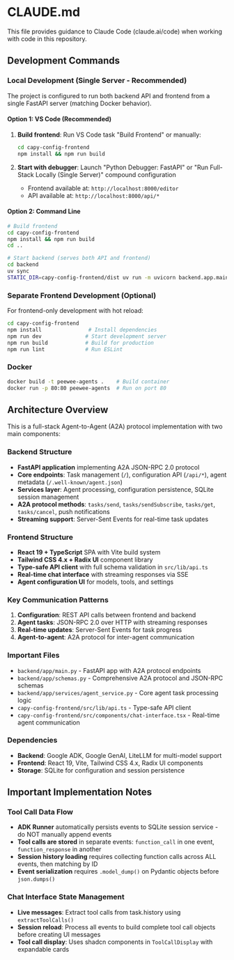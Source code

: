 # CLAUDE.md

This file provides guidance to Claude Code (claude.ai/code) when working with code in this repository.

## Development Commands

### Local Development (Single Server - Recommended)
The project is configured to run both backend API and frontend from a single FastAPI server (matching Docker behavior).

#### Option 1: VS Code (Recommended)
1. **Build frontend**: Run VS Code task "Build Frontend" or manually:
   ```bash
   cd capy-config-frontend
   npm install && npm run build
   ```

2. **Start with debugger**: Launch "Python Debugger: FastAPI" or "Run Full-Stack Locally (Single Server)" compound configuration
   - Frontend available at: `http://localhost:8000/editor`
   - API available at: `http://localhost:8000/api/*`

#### Option 2: Command Line
```bash
# Build frontend
cd capy-config-frontend
npm install && npm run build
cd ..

# Start backend (serves both API and frontend)
cd backend
uv sync
STATIC_DIR=capy-config-frontend/dist uv run -m uvicorn backend.app.main:app --reload --host 0.0.0.0 --port 8000
```

### Separate Frontend Development (Optional)
For frontend-only development with hot reload:
```bash
cd capy-config-frontend
npm install               # Install dependencies
npm run dev              # Start development server
npm run build            # Build for production
npm run lint             # Run ESLint
```

### Docker
```bash
docker build -t peewee-agents .    # Build container
docker run -p 80:80 peewee-agents  # Run on port 80
```

## Architecture Overview

This is a full-stack Agent-to-Agent (A2A) protocol implementation with two main components:

### Backend Structure
- **FastAPI application** implementing A2A JSON-RPC 2.0 protocol
- **Core endpoints**: Task management (`/`), configuration API (`/api/*`), agent metadata (`/.well-known/agent.json`)
- **Services layer**: Agent processing, configuration persistence, SQLite session management
- **A2A protocol methods**: `tasks/send`, `tasks/sendSubscribe`, `tasks/get`, `tasks/cancel`, push notifications
- **Streaming support**: Server-Sent Events for real-time task updates

### Frontend Structure  
- **React 19 + TypeScript** SPA with Vite build system
- **Tailwind CSS 4.x + Radix UI** component library
- **Type-safe API client** with full schema validation in `src/lib/api.ts`
- **Real-time chat interface** with streaming responses via SSE
- **Agent configuration UI** for models, tools, and settings

### Key Communication Patterns
1. **Configuration**: REST API calls between frontend and backend
2. **Agent tasks**: JSON-RPC 2.0 over HTTP with streaming responses
3. **Real-time updates**: Server-Sent Events for task progress
4. **Agent-to-agent**: A2A protocol for inter-agent communication

### Important Files
- `backend/app/main.py` - FastAPI app with A2A protocol endpoints
- `backend/app/schemas.py` - Comprehensive A2A protocol and JSON-RPC schemas
- `backend/app/services/agent_service.py` - Core agent task processing logic
- `capy-config-frontend/src/lib/api.ts` - Type-safe API client
- `capy-config-frontend/src/components/chat-interface.tsx` - Real-time agent communication

### Dependencies
- **Backend**: Google ADK, Google GenAI, LiteLLM for multi-model support
- **Frontend**: React 19, Vite, Tailwind CSS 4.x, Radix UI components
- **Storage**: SQLite for configuration and session persistence

## Important Implementation Notes

### Tool Call Data Flow
- **ADK Runner** automatically persists events to SQLite session service - do NOT manually append events
- **Tool calls are stored** in separate events: `function_call` in one event, `function_response` in another
- **Session history loading** requires collecting function calls across ALL events, then matching by ID
- **Event serialization** requires `.model_dump()` on Pydantic objects before `json.dumps()` 

### Chat Interface State Management  
- **Live messages**: Extract tool calls from task.history using `extractToolCalls()`
- **Session reload**: Process all events to build complete tool call objects before creating UI messages
- **Tool call display**: Uses shadcn components in `ToolCallDisplay` with expandable cards